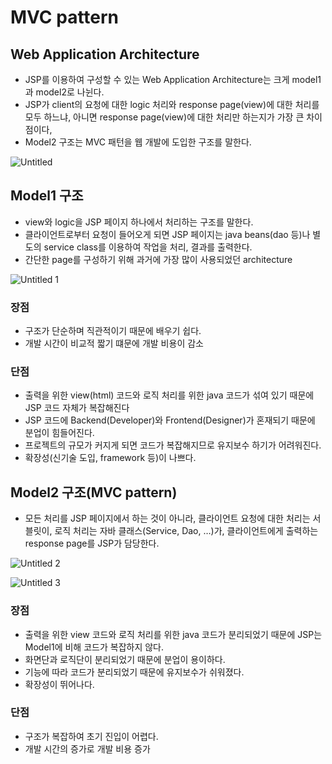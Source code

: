 # MVC pattern

## Web Application Architecture

- JSP를 이용하여 구성할 수 있는 Web Application Architecture는 크게 model1과 model2로 나뉜다.
- JSP가 client의 요청에 대한 logic 처리와 response page(view)에 대한 처리를 모두 하느냐, 아니면 response page(view)에 대한 처리만 하는지가 가장 큰 차이점이다,
- Model2 구조는 MVC 패턴을 웹 개발에 도입한 구조를 말한다.

![Untitled](https://user-images.githubusercontent.com/102662024/228277058-db770eed-6a21-4e8c-8627-8aceec11d90a.png)

## Model1 구조

- view와 logic을 JSP 페이지 하나에서 처리하는 구조를 말한다.
- 클라이언트로부터 요청이 들어오게 되면 JSP 페이지는 java beans(dao 등)나 별도의 service class를 이용하여 작업을 처리, 결과를 출력한다.
- 간단한 page를 구성하기 위해 과거에 가장 많이 사용되었던 architecture

![Untitled 1](https://user-images.githubusercontent.com/102662024/228277016-1ea6763a-147d-461a-add2-796cc8cec2bc.png)

### 장점

- 구조가 단순하며 직관적이기 때문에 배우기 쉽다.
- 개발 시간이 비교적 짧기 떄문에 개발 비용이 감소

### 단점

- 출력을 위한 view(html) 코드와 로직 처리를 위한 java 코드가 섞여 있기 때문에 JSP 코드 자체가 복잡해진다
- JSP 코드에 Backend(Developer)와 Frontend(Designer)가 혼재되기 때문에 분업이 힘들어진다.
- 프로젝트의 규모가 커지게 되면 코드가 복잡해지므로 유지보수 하기가 어려워진다.
- 확장성(신기술 도입, framework 등)이 나쁘다.

## Model2 구조(MVC pattern)

- 모든 처리를 JSP 페이지에서 하는 것이 아니라, 클라이언트 요청에 대한 처리는 서블릿이, 로직 처리는 자바 클래스(Service, Dao, …)가, 클라이언트에게 출력하는 response page를 JSP가 담당한다.

![Untitled 2](https://user-images.githubusercontent.com/102662024/228277040-4538d21d-6d78-4c7f-81f6-6479c01de47c.png)

![Untitled 3](https://user-images.githubusercontent.com/102662024/228277049-527ffe05-5fa0-4556-af6f-46b51c073645.png)

### 장점

- 출력을 위한 view 코드와 로직 처리를 위한 java 코드가 분리되었기 때문에 JSP는 Model1에 비해 코드가 복잡하지 않다.
- 화면단과 로직단이 분리되었기 때문에 분업이 용이하다.
- 기능에 따라 코드가 분리되었기 때문에 유지보수가 쉬워졌다.
- 확장성이 뛰어나다.

### 단점

- 구조가 복잡하여 초기 진입이 어렵다.
- 개발 시간의 증가로 개발 비용 증가
